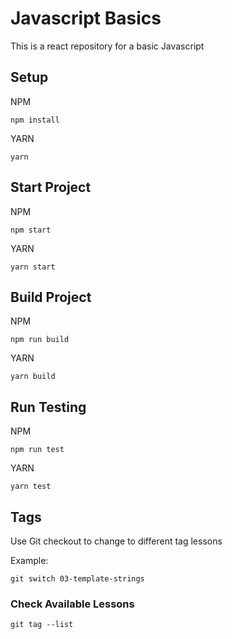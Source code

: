 # Javascript Basics

This is a react repository for a basic Javascript

## Setup

NPM

```
npm install
```

YARN

```
yarn
```

## Start Project

NPM

```
npm start
```

YARN

```
yarn start
```

## Build Project

NPM

```
npm run build
```

YARN

```
yarn build
```

## Run Testing

NPM

```
npm run test
```

YARN

```
yarn test
```

## Tags

Use Git checkout to change to different tag lessons

Example:

```
git switch 03-template-strings
```

### Check Available Lessons

```
git tag --list
```

